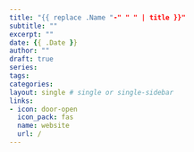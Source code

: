 ```yaml
---
title: "{{ replace .Name "-" " " | title }}"
subtitle: ""
excerpt: ""
date: {{ .Date }}
author: ""
draft: true
series:
tags:
categories:
layout: single # single or single-sidebar
links:
- icon: door-open
  icon_pack: fas
  name: website
  url: /
---
```

